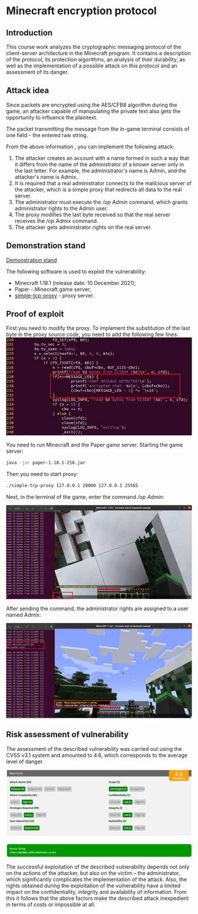 # Minecraft encryption protocol

## Introduction

This course work analyzes the cryptographic messaging protocol of the client-server architecture in the Minecraft program. It contains a description of the protocol, its protection algorithms, an analysis of their durability, as well as the implementation of a possible attack on this protocol and an assessment of its danger.

## Attack idea

Since packets are encrypted using the AES/CFB8 algorithm during the game, an attacker capable of manipulating the private text also gets the opportunity to influence the plaintext.

The packet transmitting the message from the in-game terminal consists of one field - the entered raw string.

From the above information , you can implement the following attack:

1. The attacker creates an account with a name formed in such a way that it differs from the name of the administrator of a known server only in the last letter. For example, the administrator's name is Admin, and the attacker's name is Admix.
2. It is required that a real administrator connects to the malicious server of the attacker, which is a simple proxy that redirects all data to the real server.
3. The administrator must execute the */op Admin* command, which grants administrator rights to the Admin user.
4. The proxy modifies the last byte received so that the real server receives the */op Admix* command.
5. The attacker gets administrator rights on the real server.

## Demonstration stand

[Demonstration stand](https://drive.google.com/file/d/12Q-5V7gWPFrrEHhuc1JCKkHadj35wTby/view?usp=drive_link)

The following software is used to exploit the vulnerability:

+ Minecraft 1.18.1 (release date: 10 December 2021);
+ Paper - Minecraft game server;
+ [simple-tcp-proxy](https://github.com/wessels/simple-tcp-proxy) - proxy server.

## Proof of exploit

First you need to modify the proxy. To implement the substitution of the last byte in the proxy source code, you need to add the following few lines:![proxy_modification](./img/proxy_modification.png)

You need to run Minecraft and the Paper game server. Starting the game server:

```bash
java -jar paper-1.18.1-216.jar
```

Then you need to start proxy:

```bash
./simple-tcp-proxy 127.0.0.1 20000 127.0.0.1 25565
```

Next, in the terminal of the game, enter the command */op Admin*:

![PoC_1](./img/PoC_1.png)

After sending the command, the administrator rights are assigned to a user named Admix:

![PoC_2](./img/PoC_2.png)

## Risk assessment of vulnerability

The assessment of the described vulnerability was carried out using the CVSS v3.1 system and amounted to 4.6, which corresponds to the average level of danger.

![AoV](./img/AoV.png)

The successful exploitation of the described vulnerability depends not only on the actions of the attacker, but also on the victim – the administrator, which significantly complicates the implementation of the attack. Also, the rights obtained during the exploitation of the vulnerability have a limited impact on the confidentiality, integrity and availability of information. From this it follows that the above factors make the described attack inexpedient in terms of costs or impossible at all.